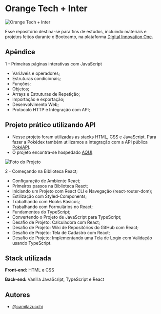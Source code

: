 
# Orange Tech + Inter
![Orange Tech + Inter](https://uploaddeimagens.com.br/images/004/080/912/original/bootcampOrangeTech.PNG?1666962805)

Esse repositório destina-se para fins de estudos, incluindo materiais e  projetos feitos durante o Bootcamp, na plataforma [Digital Innovation One](https://www.dio.me/).


## Apêndice

1 - Primeiras páginas interativas com JavaScript
- Variáveis e operadores;
- Estruturas condicionais;
- Funções;
- Objetos;
- Arrays e Estruturas de Repetição;
- Importação e exportação;
- Desenvolvimento Web;
- Protocolo HTTP e Integração com API;

## Projeto prático utilizando API

- Nesse projeto foram utilizadas as stacks HTML, CSS e JavaScript. Para fazer a Pokédex também utilizamos a integração com a API pública [PokéAPI](https://pokeapi.co/).
- O projeto encontra-se hospedado [AQUI](https://pokedex-rust-ten.vercel.app/).

![Foto do Projeto](https://uploaddeimagens.com.br/images/004/090/833/original/pokedex.PNG?1667580312)

2 - Começando na Biblioteca React;
- Configuração de Ambiente React;
- Primeiros passos na Biblioteca React;
- Iniciando um Projeto com React CLI e Navegação (react-router-dom);
- Estilização com Styled-Components;
- Trabalhando com Hooks Básicos;
- Trabalhando com Formulários no React;
- Fundamentos do TypeScript;
- Convertendo o Projeto de JavaScript para TypeScript;
- Desafio de Projeto: Calculadora com React;
- Desafio de Projeto: Wiki de Repositórios do GitHub com React;
- Desafio de Projeto: Tela de Cadastro com React;
- Desafio de Projeto: Implementando uma Tela de Login com Validação usando TypeScript.

## Stack utilizada

**Front-end:** HTML e CSS

**Back-end:** Vanilla JavaScript, TypeScript e React


## Autores

- [@camilazucchi](https://www.github.com/camilazucchi)

